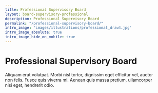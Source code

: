 ```yaml
---
title: Professional Supervisory Board
layout: board-supervisory-professional
description: Professional Supervisory Board
permalink: "/professional-supervisory-board/"
intro_image: "images/illustrations/professional_draw4.jpg"
intro_image_absolute: true
intro_image_hide_on_mobile: true
---
```


# Professional Supervisory Board

Aliquam erat volutpat. Morbi nisl tortor, dignissim eget efficitur vel, auctor non felis. Fusce quis viverra mi. Aenean quis massa pretium, ullamcorper nisi eget, hendrerit odio.

